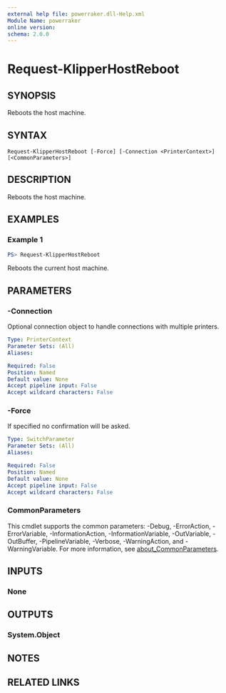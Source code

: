 ```yaml
---
external help file: powerraker.dll-Help.xml
Module Name: powerraker
online version:
schema: 2.0.0
---
```


# Request-KlipperHostReboot

## SYNOPSIS
Reboots the host machine.

## SYNTAX

```
Request-KlipperHostReboot [-Force] [-Connection <PrinterContext>] [<CommonParameters>]
```

## DESCRIPTION
Reboots the host machine.

## EXAMPLES

### Example 1
```powershell
PS> Request-KlipperHostReboot
```

Reboots the current host machine.

## PARAMETERS

### -Connection
Optional connection object to handle connections with multiple printers.

```yaml
Type: PrinterContext
Parameter Sets: (All)
Aliases:

Required: False
Position: Named
Default value: None
Accept pipeline input: False
Accept wildcard characters: False
```

### -Force
If specified no confirmation will be asked.

```yaml
Type: SwitchParameter
Parameter Sets: (All)
Aliases:

Required: False
Position: Named
Default value: None
Accept pipeline input: False
Accept wildcard characters: False
```

### CommonParameters
This cmdlet supports the common parameters: -Debug, -ErrorAction, -ErrorVariable, -InformationAction, -InformationVariable, -OutVariable, -OutBuffer, -PipelineVariable, -Verbose, -WarningAction, and -WarningVariable. For more information, see [about_CommonParameters](http://go.microsoft.com/fwlink/?LinkID=113216).

## INPUTS

### None
## OUTPUTS

### System.Object
## NOTES

## RELATED LINKS
